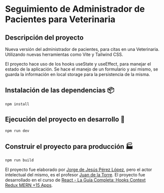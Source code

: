 # Seguimiento de Administrador de Pacientes para Veterinaria

## Descripción del proyecto

Nueva versión del administrador de pacientes, para citas en una Veterinaria. Utilizando nuevas herramientas como Vite y Tailwind CSS.

El proyecto hace uso de los hooks useState y useEffect, para manejar el estado de la aplicación. Se hace el manejo de un formulario y así mismo, se guarda la información en local storage para la persistencia de la misma.

## Instalación de las dependencias 📦

```cmd
npm install
```

## Ejecución del proyecto en desarrollo 🚀

```cmd
npm run dev
```

## Construir el proyecto para producción 🏭

```cmd
npm run build
```
El proyecto fue elaborado por [Jorge de Jesús Pérez López](https://portfolio-jorgeperez.netlify.app/), pero el actor intelectual del mismo, es el profesor [Juan de la Torre](https://codigoconjuan.com/). El proyecto fue desarrollado en el curso de [React - La Guía Completa: Hooks Context Redux MERN +15 Apps](https://www.udemy.com/course/react-de-principiante-a-experto-creando-mas-de-10-aplicaciones/).
